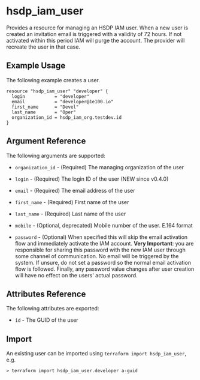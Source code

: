 # hsdp_iam_user
Provides a resource for managing an HSDP IAM user. 
When a new user is created an invitation email is triggered with a validity of 72 hours. 
If not activated within this period IAM will purge the account.
The provider will recreate the user in that case.

## Example Usage

The following example creates a user. 

```hcl
resource "hsdp_iam_user" "developer" {
  login           = "developer"
  email           = "developer@1e100.io"
  first_name      = "Devel"
  last_name       = "Oper"
  organization_id = hsdp_iam_org.testdev.id
}
```

## Argument Reference

The following arguments are supported:

* `organization_id` - (Required) The managing organization of the user

* `login` - (Required) The login ID of the user (NEW since v0.4.0)
* `email` - (Required) The email address of the user
* `first_name` - (Required) First name of the user
* `last_name` - (Required) Last name of the user
* `mobile` - (Optional, deprecated) Mobile number of the user. E.164 format
* `password` - (Optional) When specified this will skip the email activation 
  flow and immediately activate the IAM account. **Very Important**: you are responsible
  for sharing this password with the new IAM user through some channel of communication. 
  No email will be triggered by the system. If unsure, do not set a password so the normal 
  email activation flow is followed. Finally, any password value changes after user creation
  will have no effect on the users' actual password.

## Attributes Reference

The following attributes are exported:

* `id` - The GUID of the user

## Import

An existing user can be imported using `terraform import hsdp_iam_user`, e.g.

```shell
> terraform import hsdp_iam_user.developer a-guid
```

